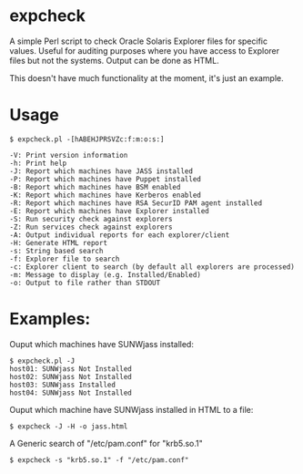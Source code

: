 expcheck
========

A simple Perl script to check Oracle Solaris Explorer files for specific values.
Useful for auditing purposes where you have access to Explorer files but not the systems.
Output can be done as HTML.

This doesn't have much functionality at the moment, it's just an example.

Usage
=====

	$ expcheck.pl -[hABEHJPRSVZc:f:m:o:s:]

	-V: Print version information
	-h: Print help
	-J: Report which machines have JASS installed
	-P: Report which machines have Puppet installed
	-B: Report which machines have BSM enabled
	-K: Report which machines have Kerberos enabled
	-R: Report which machines have RSA SecurID PAM agent installed
	-E: Report which machines have Explorer installed
	-S: Run security check against explorers
	-Z: Run services check against explorers
	-A: Output individual reports for each explorer/client
	-H: Generate HTML report
	-s: String based search
	-f: Explorer file to search
	-c: Explorer client to search (by default all explorers are processed)
	-m: Message to display (e.g. Installed/Enabled)
	-o: Output to file rather than STDOUT

Examples:
=========

Ouput which machines have SUNWjass installed:

	$ expcheck.pl -J
	host01: SUNWjass Not Installed
	host02: SUNWjass Not Installed
	host03: SUNWjass Installed
	host04: SUNWjass Not Installed

Ouput which machine have SUNWjass installed in HTML to a file:

	$ expcheck -J -H -o jass.html

A Generic search of "/etc/pam.conf" for "krb5.so.1"

	$ expcheck -s "krb5.so.1" -f "/etc/pam.conf"

